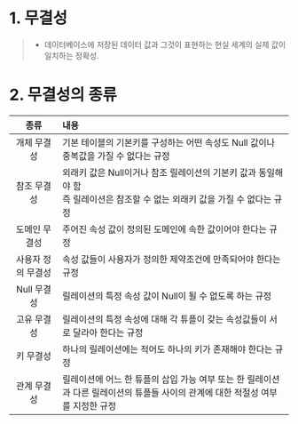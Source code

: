 # 1. 무결성
> - 데이터베이스에 저장된 데이터 값과 그것이 표현하는 현실 세계의 실제 값이 일치하는 정확성.

# 2. 무결성의 종류
|종류|내용|
|:---:|:---|
|개체 무결성|기본 테이블의 기본키를 구성하는 어떤 속성도 Null 값이나 중복값을 가질 수 없다는 규정|
|참조 무결성|외래키 값은 Null이거나 참조 릴레이션의 기본키 값과 동일해야 함 </br> 즉 릴레이션은 참조할 수 없는 외래키 값을 가질 수 없다는 규정|
|도메인 무결성|주어진 속성 값이 정의된 도메인에 속한 값이어야 한다는 규정|
|사용자 정의 무결성|속성 값들이 사용자가 정의한 제약조건에 만족되어야 한다는 규정|
|Null 무결성|릴레이션의 특정 속성 값이 Null이 될 수 없도록 하는 규정| 
|고유 무결성|릴레이션의 특정 속성에 대해 각 튜플이 갖는 속성값들이 서로 달라아 한다는 규정|
|키 무결성|하나의 릴레이션에는 적어도 하나의 키가 존재해야 한다는 규정|
|관계 무결성|릴레이션에 어느 한 튜플의 삽입 가능 여부 또는 한 릴레이션과 다른 릴레이션의 튜플들 사이의 관계에 대한 적절성 여부를 지정한 규정|